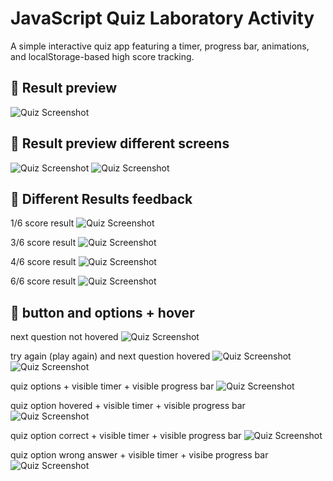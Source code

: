 # JavaScript Quiz Laboratory Activity
A simple interactive quiz app featuring a timer, progress bar, animations, and localStorage-based high score tracking.

## 📸 Result preview
![Quiz Screenshot](preview/Screenshot_590.png)

## 📸 Result preview different screens
![Quiz Screenshot](preview/Screenshot_592.png)
![Quiz Screenshot](preview/Screenshot_593.png)

## 📸 Different Results feedback
1/6 score result
![Quiz Screenshot](preview/Screenshot_594.png)

3/6 score result
![Quiz Screenshot](preview/Screenshot_595.png)

4/6 score result
![Quiz Screenshot](preview/Screenshot_596.png)

6/6 score result
![Quiz Screenshot](preview/Screenshot_590.png)

## 📸 button and options + hover

next question not hovered
![Quiz Screenshot](preview/Screenshot_603.png)

try again (play again) and next question hovered
![Quiz Screenshot](preview/Screenshot_597.png)
![Quiz Screenshot](preview/Screenshot_602.png)

quiz options + visible timer + visible progress bar
![Quiz Screenshot](preview/Screenshot_599.png)

quiz option hovered + visible timer + visible progress bar
![Quiz Screenshot](preview/Screenshot_600.png)

quiz option correct + visible timer + visible progress bar
![Quiz Screenshot](preview/Screenshot_601.png)

quiz option wrong answer + visible timer + visibe progress bar
![Quiz Screenshot](preview/Screenshot_605.png)
